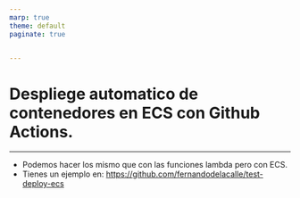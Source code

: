 ```yaml
---
marp: true
theme: default
paginate: true


---
```

# Despliege automatico de contenedores en ECS con Github Actions.

---

- Podemos hacer los mismo que con las funciones lambda pero con ECS.
- Tienes un ejemplo en: https://github.com/fernandodelacalle/test-deploy-ecs

